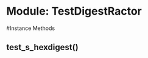 # Module: TestDigestRactor
    




#Instance Methods
## test_s_hexdigest() [](#method-i-test_s_hexdigest)

